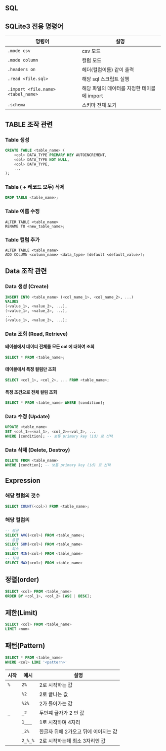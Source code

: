 ## SQL

## SQLite3 전용 명령어

| 명령어                             | 설명                                        |
| ---------------------------------- | ------------------------------------------- |
| `.mode csv`                        | csv 모드                                    |
| `.mode column`                     | 컬럼 모드                                   |
| `.headers on`                      | 헤더(컬럼이름) 같이 출력                    |
| `.read <file.sql>`                 | 해당 sql 스크립트 실행                      |
| `.import <file.name> <tabel_name>` | 해당 파일의 데이터를 지정한 테이블에 import |
| `.schema`                          | 스키마 전체 보기                            |



## TABLE 조작 관련

### Table 생성

```sql
CREATE TABLE <table_name> (
	<col> DATA_TYPE PRIMARY KEY AUTOINCREMENT,
    <col> DATA_TYPE NOT NULL,
    <col> DATA_TYPE,
    ...
);
```

### Table ( + 레코드 모두) 삭제

```sql
DROP TABLE <table_name>;
```

### Table 이름 수정

```plsql
ALTER TABLE <table_name>
RENAME TO <new_table_name>;
```

### Table 컬럼 추가

```sqlite
ALTER TABLE <table_name>
ADD COLUMN <column_name> <data_type> [default <default_value>];
```





## Data 조작 관련

### Data 생성 (Create)

```sql
INSERT INTO <table_name> (<col_name_1>, <col_name_2>, ...)
VALUES
(<value_1>, <value_2>, ...),
(<value_1>, <value_2>, ...),
...
(<value_1>, <value_2>, ...);

```

### Data 조회 (Read, Retrieve)

#### 테이블에서 데이터 전체를 모든 col 에 대하여 조회

```sql
SELECT * FROM <table_name>;
```

#### 테이블에서 특정 컬럼만 조회

```sql
SELECT <col_1>, <col_2>, ... FROM <table_name>;
```

#### 특정 조건으로 전체 컬럼 조회

```sql
SELECT * FROM <table_name> WHERE [condition];
```

### Data 수정 (Update)

```sql
UPDATE <table_name>
SET <col_1>=<val_1>, <col_2>=<val_2>, ...
WHERE [condition]; -- 보통 primary key (id) 로 선택
```

### Data 삭제 (Delete, Destroy)

```sql
DELETE FROM <table_name>
WHERE [condtion]; -- 보통 primary key (id) 로 선택
```



## Expression

### 해당 컬럼의 갯수

```sql
SELECT COUNT(<col>) FROM <table_name>;
```

### 해당 컬럼의 

```sql
-- 평균
SELECT AVG(<col>) FROM <table_name>;
-- 총합
SELECT SUM(<col>) FROM <table_name>
-- 최소
SELECT MIN(<col>) FROM <table_name>
-- 최대
SELECT MAX(<col>) FROM <table_name>
```

## 정렬(order)

```sql
SELECT <col> FROM <table_name>
ORDER BY <col_1>, <col_2> [ASC | DESC];
```

## 제한(Limit)

```sql
SELECT <col> FROM <table_name>
LIMIT <num>
```

## 패턴(Pattern)

```sql
SELECT * FROM <table_name>
WHERE <col> LIKE '<pattern>'
```

| 시작 | 예시    | 설명                                 |
| ---- | ------- | ------------------------------------ |
| `%`  | `2%`    | 2로 시작하는 값                      |
|      | `%2`    | 2로 끝나는 값                        |
|      | `%2%`   | 2가 들어가는 값                      |
| `_`  | `_2`    | 두번쨰 글자가 2 인 값                |
|      | `1___`  | 1로 시작하며 4자리                   |
|      | `_2%`   | 한글자 뒤에 2가오고 뒤에 이어지는 값 |
|      | `2_%_%` | 2로 시작하는데 최소 3자리인 값       |






